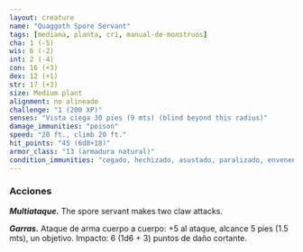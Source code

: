 ```yaml
---
layout: creature
name: "Quaggoth Spore Servant"
tags: [mediana, planta, cr1, manual-de-monstruos]
cha: 1 (-5)
wis: 6 (-2)
int: 2 (-4)
con: 16 (+3)
dex: 12 (+1)
str: 17 (+3)
size: Medium plant
alignment: no alineado
challenge: "1 (200 XP)"
senses: "Vista ciega 30 pies (9 mts) (blind beyond this radius)"
damage_immunities: "poison"
speed: "20 ft., climb 20 ft."
hit_points: "45 (6d8+18)"
armor_class: "13 (armadura natural)"
condition_immunities: "cegado, hechizado, asustado, paralizado, envenenado"
---
```


### Acciones

***Multiataque.*** The spore servant makes two claw attacks.

***Garras.*** Ataque de arma cuerpo a cuerpo: +5 al ataque, alcance 5 pies (1.5 mts), un objetivo. Impacto: 6 (1d6 + 3) puntos de daño cortante.